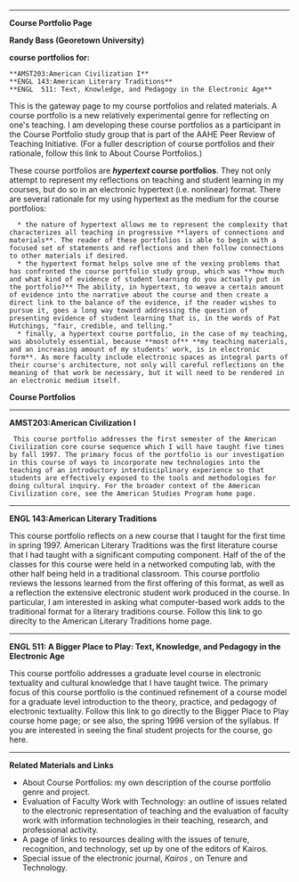 * * *

**Course Portfolio Page**

**Randy Bass (Georetown University)**

**course portfolios for:**

    **AMST203:American Civilization I**
    **ENGL 143:American Literary Traditions**
    **ENGL  511: Text, Knowledge, and Pedagogy in the Electronic Age**

This is the gateway page to my course portfolios and related materials. A
course portfolio is a new relatively experimental genre for reflecting on
one's teaching. I am developing these course portfolios as a participant in
the Course Portfolio study group that is part of the AAHE Peer Review of
Teaching Initiative. (For a fuller description of course portfolios and their
rationale, follow this link to About Course Portfolios.)

These course portfolios are **_hypertext_ course portfolios**. They not only
attempt to represent my reflections on teaching and student learning in my
courses, but do so in an electronic hypertext (i.e. nonlinear) format. There
are several rationale for my using hypertext as the medium for the course
portfolios:

      * the nature of hypertext allows me to represent the complexity that characterizes all teaching in progressive **layers of connections and materials**. The reader of these portfolios is able to begin with a focused set of statements and reflections and then follow connections to other materials if desired.
      * the hypertext format helps solve one of the vexing problems that has confronted the course portfolio study group, which was **how much and what kind of evidence of student learning do you actually put in the portfolio?** The ability, in hypertext, to weave a certain amount of evidence into the narrative about the course and then create a direct link to the balance of the evidence, if the reader wishes to pursue it, goes a long way toward addressing the question of presenting evidence of student learning that is, in the words of Pat Hutchings, "fair, credible, and telling."
      * finally, a hypertext course portfolio, in the case of my teaching, was absolutely essential, because **most of** **my teaching materials, and an increasing amount of my students' work, is in electronic form**. As more faculty include electronic spaces as integral parts of their course's architecture, not only will careful reflections on the meaning of that work be necessary, but it will need to be rendered in an electronic medium itself. 

**Course Portfolios**

* * *

**AMST203:American Civilization I**

     This course portfolio addresses the first semester of the American Civilization core course sequence which I will have taught five times by fall 1997. The primary focus of the portfolio is our investigation in this course of ways to incorporate new technologies into the teaching of an introductory interdisciplinary experience so that students are effectively exposed to the tools and methodologies for doing cultural inquiry. For the broader context of the American Civilization core, see the American Studies Program home page. 

* * *

**ENGL 143:American Literary Traditions**

This course portfolio reflects on a new course that I taught for the first
time in spring 1997. American Literary Traditions was the first literature
course that I had taught with a significant computing component. Half of the
of the classes for this course were held in a networked computing lab, with
the other half being held in a traditional classroom. This course portfolio
reviews the lessons learned from the first offering of this format, as well as
a reflection the extensive electronic student work produced in the course. In
particular, I am interested in asking what computer-based work adds to the
traditional format for a literary traditions course. Follow this link to go
direclty to the American Literary Traditions home page.

* * *

**ENGL  511: A Bigger Place to Play: Text, Knowledge, and Pedagogy in the
Electronic Age**

This course portfolio addresses a graduate level course in electronic
textuality and cultural knowledge that I have taught twice. The primary focus
of this course portfolio is the continued refinement of a course model for a
graduate level introduction to the theory, practice, and pedagogy of
electronic textuality. Follow this link to go directly to the Bigger Place to
Play course home page; or see also, the spring 1996 version of the syllabus.
If you are interested in seeing the final student projects for the course, go
here.

* * *

**Related Materials and Links**

  * About Course Portfolios: my own description of the course portfolio genre and project. 
  * Evaluation of Faculty Work with Technology: an outline of issues related to the electronic representation of teaching and the evaluation of faculty work with information technologies in their teaching, research, and professional activity. 
  * A page of links to resources dealing with the issues of tenure, recognition, and technology, set up by one of the editors of Kairos.
  * Special issue of the electronic journal, _Kairos_ , on Tenure and Technology. 


